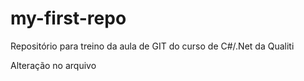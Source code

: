 # my-first-repo
Repositório para treino da aula de GIT do curso de C#/.Net da Qualiti

Alteração no arquivo